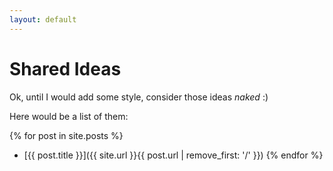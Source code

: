 ```yaml
---
layout: default
---
```


# Shared Ideas

Ok, until I would add some style, consider those ideas _naked_ :)

Here would be a list of them:

{% for post in site.posts %}
- [{{ post.title }}]({{ site.url }}{{ post.url | remove_first: '/' }})
{% endfor %}
